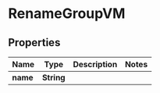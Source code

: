 

# RenameGroupVM


## Properties

Name | Type | Description | Notes
------------ | ------------- | ------------- | -------------
**name** | **String** |  | 



